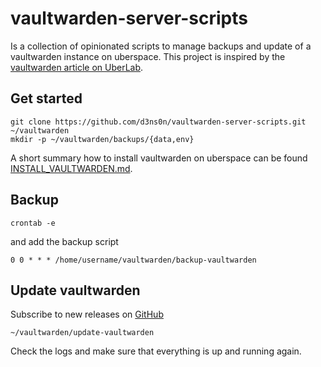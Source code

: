 # vaultwarden-server-scripts

Is a collection of opinionated scripts to manage backups and update of a vaultwarden instance on uberspace. This project is inspired
by the [vaultwarden article on UberLab](https://lab.uberspace.de/guide_vaultwarden/).

## Get started

```shell
git clone https://github.com/d3ns0n/vaultwarden-server-scripts.git ~/vaultwarden
mkdir -p ~/vaultwarden/backups/{data,env}
```

A short summary how to install vaultwarden on uberspace can be found [INSTALL_VAULTWARDEN.md](INSTALL_VAULTWARDEN.md).

## Backup

```shell
crontab -e
```

and add the backup script

```cronexp
0 0 * * * /home/username/vaultwarden/backup-vaultwarden
```

## Update vaultwarden

Subscribe to new releases on [GitHub](https://github.com/dani-garcia/vaultwarden/releases)

```shell
~/vaultwarden/update-vaultwarden
```

Check the logs and make sure that everything is up and running again.

